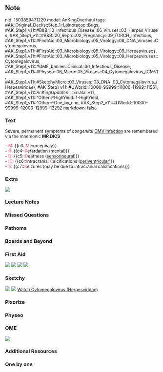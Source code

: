 ## Note
nid: 1503859471229
model: AnKingOverhaul
tags: #AK_Original_Decks::Step_1::Lolnotacop::Bugs, #AK_Step1_v11::#B&B::13_Infectious_Disease::06_Viruses::03_Herpes_Viruses, #AK_Step1_v11::#B&B::20_Repro::02_Pregnancy::09_TORCH_Infections, #AK_Step1_v11::#FirstAid::03_Microbiology::05_Virology::08_DNA_Viruses::Cytomegalovirus, #AK_Step1_v11::#FirstAid::03_Microbiology::05_Virology::09_Herpesviruses, #AK_Step1_v11::#FirstAid::03_Microbiology::05_Virology::09_Herpesviruses::Cytomegalovirus, #AK_Step1_v11::#OME_banner::Clinical::06_Infectious_Disease, #AK_Step1_v11::#Physeo::06_Micro::05_Viruses::04_Cytomegalovirus_(CMV), #AK_Step1_v11::#SketchyMicro::03_Viruses::03_DNA::03_Cytomegalovirus_(Herpesviridae), #AK_Step1_v11::#UWorld::10000-99999::11000-11999::11551, #AK_Step1_v11::$AnKingUpdates::$Errata::v11, #AK_Step1_v11::^Other::^HighYield::1-HighYield, #AK_Step1_v11::^Other::^One_by_one, #AK_Step2_v11::#UWorld::10000-99999::12000-12999::12292
markdown: false

### Text
Severe, permanent symptoms of <i>congenital</i> <u>CMV
infection</u> are remembered via the mnemonic <b>MR DICS</b>
<div>
  - <span style="color: rgb(252, 90, 141);">M:</span>
  {{c3::<font color="#FC5A8D">M</font>icrocephaly}}
</div>
<div>
  - <span style="color: rgb(252, 90, 141);">R:</span>
  {{c4::<font color="#FC5A8D">R</font>etardation (mental)}}
</div>
<div>
  - <span style="color: rgb(252, 90, 141);">D:</span>
  {{c5::<font color="#FC5A8D">D</font>eafness
  (<u>sensorineural</u>)}}
</div>
<div>
  - <span style="color: rgb(252, 90, 141);">IC:</span>
  {{c6::<font color="#FC5A8D">I</font>ntracranial <font color=
  "#FC5A8D">C</font>alcifications (<u>periventricular</u>)}}
</div>
<div>
  - <span style="color: rgb(252, 90, 141);">S:</span>
  {{c7::<font color="#FC5A8D">S</font>eizures (may be due to
  intracranial calcifications)}}
</div>

### Extra
<img src="paste-18043157610769.jpg">

### Lecture Notes


### Missed Questions


### Pathoma


### Boards and Beyond


### First Aid
<img src="tmpgg4i953_.png"> <img src="tmpp3a9s_o_.png"> <img src=
"tmp0mxa3mvo.png"> <img src="tmpobb9eb68.png">

### Sketchy
<img src="paste-355936824721411.jpg"> <img src=
"paste-74a6eea73c5799f15e16dfcbd6c42c711625a60d.png"> <a href=
"https://dashboard.sketchy.com/study/medical/courses/medical-microbiology/units/medical-microbiology-viruses/videos/medical-microbiology-viruses-dna-viruses-cytomegalovirus-herpesviridae?utm_source=anki&utm_medium=partnership&utm_campaign=february_update&utm_content=medical">
Watch Cytomegalovirus (Herpesviridae)</a>

### Pixorize


### Physeo


### OME
<div class="ome-widget">
  <a href=
  "https://onlinemeded.org/spa/infectious-disease?ref=anki"><img src="_OME_AnkiFlashcards_Topic_4.png"></a>
</div>

### Additional Resources


### One by one

